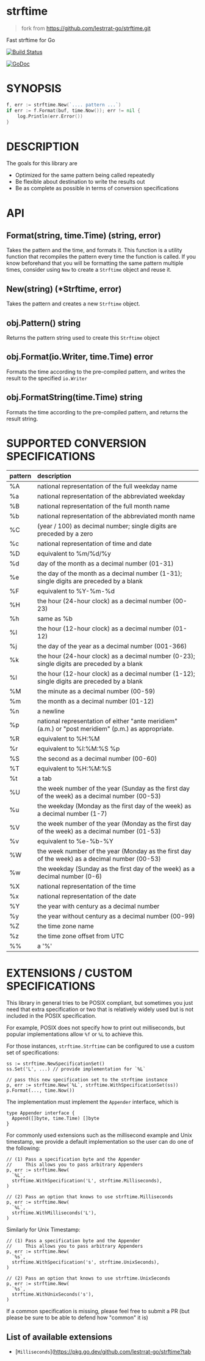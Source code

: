 # strftime

> fork from https://github.com/lestrrat-go/strftime.git

Fast strftime for Go

[![Build Status](https://travis-ci.org/lestrrat-go/strftime.png?branch=master)](https://travis-ci.org/lestrrat-go/strftime)

[![GoDoc](https://godoc.org/github.com/lestrrat-go/strftime?status.svg)](https://godoc.org/github.com/lestrrat-go/strftime)

# SYNOPSIS

```go
f, err := strftime.New(`.... pattern ...`)
if err := f.Format(buf, time.Now()); err != nil {
    log.Println(err.Error())
}
```

# DESCRIPTION

The goals for this library are

* Optimized for the same pattern being called repeatedly
* Be flexible about destination to write the results out
* Be as complete as possible in terms of conversion specifications

# API

## Format(string, time.Time) (string, error)

Takes the pattern and the time, and formats it. This function is a utility function that recompiles the pattern every time the function is called. If you know beforehand that you will be formatting the same pattern multiple times, consider using `New` to create a `Strftime` object and reuse it.

## New(string) (\*Strftime, error)

Takes the pattern and creates a new `Strftime` object.

## obj.Pattern() string

Returns the pattern string used to create this `Strftime` object

## obj.Format(io.Writer, time.Time) error

Formats the time according to the pre-compiled pattern, and writes the result to the specified `io.Writer`

## obj.FormatString(time.Time) string

Formats the time according to the pre-compiled pattern, and returns the result string.

# SUPPORTED CONVERSION SPECIFICATIONS

| pattern | description |
|:--------|:------------|
| %A      | national representation of the full weekday name |
| %a      | national representation of the abbreviated weekday |
| %B      | national representation of the full month name |
| %b      | national representation of the abbreviated month name |
| %C      | (year / 100) as decimal number; single digits are preceded by a zero |
| %c      | national representation of time and date |
| %D      | equivalent to %m/%d/%y |
| %d      | day of the month as a decimal number (01-31) |
| %e      | the day of the month as a decimal number (1-31); single digits are preceded by a blank |
| %F      | equivalent to %Y-%m-%d |
| %H      | the hour (24-hour clock) as a decimal number (00-23) |
| %h      | same as %b |
| %I      | the hour (12-hour clock) as a decimal number (01-12) |
| %j      | the day of the year as a decimal number (001-366) |
| %k      | the hour (24-hour clock) as a decimal number (0-23); single digits are preceded by a blank |
| %l      | the hour (12-hour clock) as a decimal number (1-12); single digits are preceded by a blank |
| %M      | the minute as a decimal number (00-59) |
| %m      | the month as a decimal number (01-12) |
| %n      | a newline |
| %p      | national representation of either "ante meridiem" (a.m.)  or "post meridiem" (p.m.)  as appropriate. |
| %R      | equivalent to %H:%M |
| %r      | equivalent to %I:%M:%S %p |
| %S      | the second as a decimal number (00-60) |
| %T      | equivalent to %H:%M:%S |
| %t      | a tab |
| %U      | the week number of the year (Sunday as the first day of the week) as a decimal number (00-53) |
| %u      | the weekday (Monday as the first day of the week) as a decimal number (1-7) |
| %V      | the week number of the year (Monday as the first day of the week) as a decimal number (01-53) |
| %v      | equivalent to %e-%b-%Y |
| %W      | the week number of the year (Monday as the first day of the week) as a decimal number (00-53) |
| %w      | the weekday (Sunday as the first day of the week) as a decimal number (0-6) |
| %X      | national representation of the time |
| %x      | national representation of the date |
| %Y      | the year with century as a decimal number |
| %y      | the year without century as a decimal number (00-99) |
| %Z      | the time zone name |
| %z      | the time zone offset from UTC |
| %%      | a '%' |

# EXTENSIONS / CUSTOM SPECIFICATIONS

This library in general tries to be POSIX compliant, but sometimes you just need that
extra specification or two that is relatively widely used but is not included in the
POSIX specification.

For example, POSIX does not specify how to print out milliseconds,
but popular implementations allow `%f` or `%L` to achieve this.

For those instances, `strftime.Strftime` can be configured to use a custom set of
specifications:

```
ss := strftime.NewSpecificationSet()
ss.Set('L', ...) // provide implementation for `%L`

// pass this new specification set to the strftime instance
p, err := strftime.New(`%L`, strftime.WithSpecificationSet(ss))
p.Format(..., time.Now())
```

The implementation must implement the `Appender` interface, which is

```
type Appender interface {
  Append([]byte, time.Time) []byte
}
```

For commonly used extensions such as the millisecond example and Unix timestamp, we provide a default
implementation so the user can do one of the following:

```
// (1) Pass a specification byte and the Appender
//     This allows you to pass arbitrary Appenders
p, err := strftime.New(
  `%L`,
  strftime.WithSpecification('L', strftime.Milliseconds),
)

// (2) Pass an option that knows to use strftime.Milliseconds
p, err := strftime.New(
  `%L`,
  strftime.WithMilliseconds('L'),
)
```

Similarly for Unix Timestamp:
```
// (1) Pass a specification byte and the Appender
//     This allows you to pass arbitrary Appenders
p, err := strftime.New(
  `%s`,
  strftime.WithSpecification('s', strftime.UnixSeconds),
)

// (2) Pass an option that knows to use strftime.UnixSeconds
p, err := strftime.New(
  `%s`,
  strftime.WithUnixSeconds('s'),
)
```

If a common specification is missing, please feel free to submit a PR
(but please be sure to be able to defend how "common" it is)

## List of available extensions

- [`Milliseconds`](https://pkg.go.dev/github.com/lestrrat-go/strftime?tab
